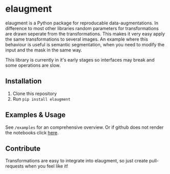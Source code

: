 # elaugment
elaugment is a Python package for reproducable data-augmentations. In difference to most other libraries random parameters for transformations are drawn seperate from the transformations. This makes it very easy apply the same transformations to several images. An example where this behaviour is useful is semantic segmentation, when you need to modify the input and the mask in the same way.

This library is currently in it's early stages so interfaces may break and some operations are slow. 

## Installation
1. Clone this repository
2. Run 
``` pip install elaugment ```

## Examples & Usage
See `/examples` for an comprehensive overview. Or if github does not render the notebooks click [here](https://nbviewer.jupyter.org/github/Mctigger/elaugment/blob/master/examples/transformations.ipynb). 

## Contribute
Transformations are easy to integrate into elaugment, so just create pull-requests when you feel like it!

